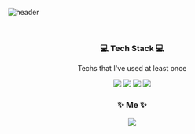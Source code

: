 ![header](https://capsule-render.vercel.app/api?type=soft&color=96afe0&height=180&section=header&text=JiYeonKim&fontColor=ffffff&fontSize=65&animation=twinkling)

<br>
<h3 align="center"> 💻 Tech Stack 💻</h3>

<p align="center"> Techs that I've used at least once </p>


<p align="center">
  <img src="https://img.shields.io/badge/Java-007396?style=flat-square&logo=Java&logoColor=white"/>
  <img src="https://img.shields.io/badge/C++-00599C?style=flat-square&logo=cplusplus&logoColor=white"/>
  <img src="https://img.shields.io/badge/Python-3766AB?style=flat-square&logo=Python&logoColor=white"/>
  <img src="https://img.shields.io/badge/Mysql-4479A1?style=flat-square&logo=Mysql&logoColor=white"/>
</p>

<h3 align="center"> ✨ Me ✨</h3>

<p align="center">
  <a href="https://www.instagram.com/_12x04/"><img src="https://img.shields.io/badge/instagram-E4405F?style=flat-square&logo=instagram&logoColor=white&link="https://www.instagram.com/_12x04/"/>
</p>
